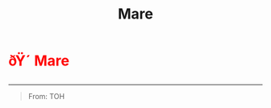 ﻿---
lang: en-US
title: Mare
prev: Madmate
next: Mimic
---
# <font color=red>ðŸ´ <b>Mare</b></font> <Badge text="Impostor" type="tip" vertical="middle"/>
---

> From: TOH


